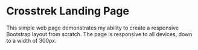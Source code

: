 # Crosstrek Landing Page

This simple web page demonstrates my ability to create a responsive Bootstrap layout from scratch.  The page is responsive to all devices, down to a width of 300px.